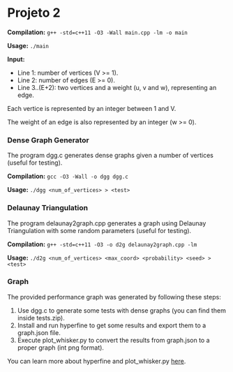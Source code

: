 # Projeto 2

**Compilation:** `g++ -std=c++11 -O3 -Wall main.cpp -lm -o main`

**Usage:** `./main`

**Input:**
- Line 1: number of vertices (V >= 1).
- Line 2: number of edges (E >= 0).
- Line 3..(E+2): two vertices and a weight (u, v and w), representing an edge.

Each vertice is represented by an integer between 1 and V.

The weight of an edge is also represented by an integer (w >= 0).

### Dense Graph Generator

The program dgg.c generates dense graphs given a number of vertices (useful for testing).

**Compilation:** `gcc -O3 -Wall -o dgg dgg.c`

**Usage:** `./dgg <num_of_vertices> > <test>`

### Delaunay Triangulation

The program delaunay2graph.cpp generates a graph using Delaunay Triangulation with some random parameters (useful for testing).

**Compilation:** `g++ -std=c++11 -O3 -o d2g delaunay2graph.cpp -lm`

**Usage:** `./d2g <num_of_vertices> <max_coord> <probability> <seed> > <test>`

### Graph

The provided performance graph was generated by following these steps:
1. Use dgg.c to generate some tests with dense graphs (you can find them inside tests.zip).
2. Install and run hyperfine to get some results and export them to a graph.json file.
3. Execute plot_whisker.py to convert the results from graph.json to a proper graph (int png format).

You can learn more about hyperfine and plot_whisker.py [here](https://github.com/sharkdp/hyperfine).
